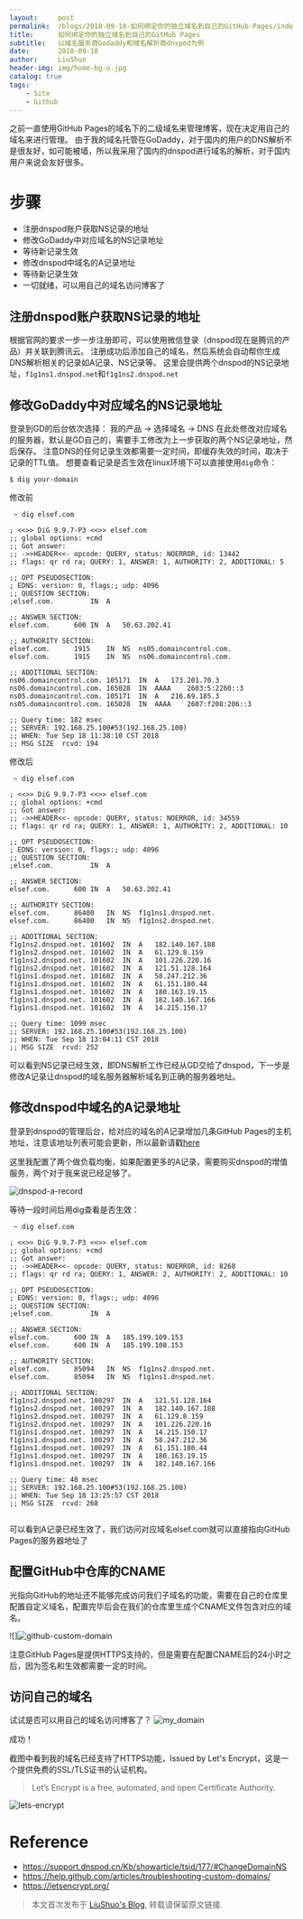 ```yaml
---
layout:     post
permalink:  /blogs/2018-09-18-如何绑定你的独立域名到自己的GitHub-Pages/index.html
title:      如何绑定你的独立域名到自己的GitHub Pages
subtitle:   以域名服务商Godaddy和域名解析商dnspod为例
date:       2018-09-18
author:     LiuShuo
header-img: img/home-bg-o.jpg
catalog: true
tags:
    - Site
    - Github
---
```


之前一直使用GitHub Pages的域名下的二级域名来管理博客，现在决定用自己的域名来进行管理。
由于我的域名托管在GoDaddy，对于国内的用户的DNS解析不是很友好，如可能被墙，所以我采用了国内的dnspod进行域名的解析，对于国内用户来说会友好很多。
# 步骤
- 注册dnspod账户获取NS记录的地址
- 修改GoDaddy中对应域名的NS记录地址
- 等待新记录生效
- 修改dnspod中域名的A记录地址
- 等待新记录生效
- 一切就绪，可以用自己的域名访问博客了

## 注册dnspod账户获取NS记录的地址
根据官网的要求一步一步注册即可，可以使用微信登录（dnspod现在是腾讯的产品）并关联到腾讯云。
注册成功后添加自己的域名，然后系统会自动帮你生成DNS解析相关的记录如A记录、NS记录等。
这里会提供两个dnspod的NS记录地址，`f1g1ns1.dnspod.net`和`f1g1ns2.dnspod.net`

## 修改GoDaddy中对应域名的NS记录地址
登录到GD的后台依次选择： 我的产品 -> 选择域名 -> DNS
在此处修改对应域名的服务器，默认是GD自己的，需要手工修改为上一步获取的两个NS记录地址，然后保存。
注意DNS的任何记录生效都需要一定时间，即缓存失效的时间，取决于记录的TTL值。
想要查看记录是否生效在linux环境下可以直接使用`dig`命令：

    $ dig your-domain
    
修改前

```
 ~ dig elsef.com

; <<>> DiG 9.9.7-P3 <<>> elsef.com
;; global options: +cmd
;; Got answer:
;; ->>HEADER<<- opcode: QUERY, status: NOERROR, id: 13442
;; flags: qr rd ra; QUERY: 1, ANSWER: 1, AUTHORITY: 2, ADDITIONAL: 5

;; OPT PSEUDOSECTION:
; EDNS: version: 0, flags:; udp: 4096
;; QUESTION SECTION:
;elsef.com.			IN	A

;; ANSWER SECTION:
elsef.com.		600	IN	A	50.63.202.41

;; AUTHORITY SECTION:
elsef.com.		1915	IN	NS	ns05.domaincontrol.com.
elsef.com.		1915	IN	NS	ns06.domaincontrol.com.

;; ADDITIONAL SECTION:
ns06.domaincontrol.com.	105171	IN	A	173.201.70.3
ns06.domaincontrol.com.	165028	IN	AAAA	2603:5:2260::3
ns05.domaincontrol.com.	105171	IN	A	216.69.185.3
ns05.domaincontrol.com.	165028	IN	AAAA	2607:f208:206::3

;; Query time: 182 msec
;; SERVER: 192.168.25.100#53(192.168.25.100)
;; WHEN: Tue Sep 18 11:38:10 CST 2018
;; MSG SIZE  rcvd: 194
```

修改后

```
 ~ dig elsef.com

; <<>> DiG 9.9.7-P3 <<>> elsef.com
;; global options: +cmd
;; Got answer:
;; ->>HEADER<<- opcode: QUERY, status: NOERROR, id: 34559
;; flags: qr rd ra; QUERY: 1, ANSWER: 1, AUTHORITY: 2, ADDITIONAL: 10

;; OPT PSEUDOSECTION:
; EDNS: version: 0, flags:; udp: 4096
;; QUESTION SECTION:
;elsef.com.			IN	A

;; ANSWER SECTION:
elsef.com.		600	IN	A	50.63.202.41

;; AUTHORITY SECTION:
elsef.com.		86400	IN	NS	f1g1ns1.dnspod.net.
elsef.com.		86400	IN	NS	f1g1ns2.dnspod.net.

;; ADDITIONAL SECTION:
f1g1ns2.dnspod.net.	101602	IN	A	182.140.167.188
f1g1ns2.dnspod.net.	101602	IN	A	61.129.8.159
f1g1ns2.dnspod.net.	101602	IN	A	101.226.220.16
f1g1ns2.dnspod.net.	101602	IN	A	121.51.128.164
f1g1ns1.dnspod.net.	101602	IN	A	58.247.212.36
f1g1ns1.dnspod.net.	101602	IN	A	61.151.180.44
f1g1ns1.dnspod.net.	101602	IN	A	180.163.19.15
f1g1ns1.dnspod.net.	101602	IN	A	182.140.167.166
f1g1ns1.dnspod.net.	101602	IN	A	14.215.150.17

;; Query time: 1099 msec
;; SERVER: 192.168.25.100#53(192.168.25.100)
;; WHEN: Tue Sep 18 13:04:11 CST 2018
;; MSG SIZE  rcvd: 252
```

可以看到NS记录已经生效，即DNS解析工作已经从GD交给了dnspod，下一步是修改A记录让dnspod的域名服务器解析域名到正确的服务器地址。

## 修改dnspod中域名的A记录地址
登录到dnspod的管理后台，给对应的域名的A记录增加几条GitHub Pages的主机地址，注意该地址列表可能会更新，所以最新请戳[here](https://help.github.com/articles/troubleshooting-custom-domains/)

这里我配置了两个做负载均衡，如果配置更多的A记录，需要购买dnspod的增值服务，两个对于我来说已经足够了。

![dnspod-a-record](http://stuartlau.github.io/img/in-post/dnspod-a-record.jpg)

等待一段时间后用dig查看是否生效：

```
 ~ dig elsef.com

; <<>> DiG 9.9.7-P3 <<>> elsef.com
;; global options: +cmd
;; Got answer:
;; ->>HEADER<<- opcode: QUERY, status: NOERROR, id: 8268
;; flags: qr rd ra; QUERY: 1, ANSWER: 2, AUTHORITY: 2, ADDITIONAL: 10

;; OPT PSEUDOSECTION:
; EDNS: version: 0, flags:; udp: 4096
;; QUESTION SECTION:
;elsef.com.			IN	A

;; ANSWER SECTION:
elsef.com.		600	IN	A	185.199.109.153
elsef.com.		600	IN	A	185.199.108.153

;; AUTHORITY SECTION:
elsef.com.		85094	IN	NS	f1g1ns2.dnspod.net.
elsef.com.		85094	IN	NS	f1g1ns1.dnspod.net.

;; ADDITIONAL SECTION:
f1g1ns2.dnspod.net.	100297	IN	A	121.51.128.164
f1g1ns2.dnspod.net.	100297	IN	A	182.140.167.188
f1g1ns2.dnspod.net.	100297	IN	A	61.129.8.159
f1g1ns2.dnspod.net.	100297	IN	A	101.226.220.16
f1g1ns1.dnspod.net.	100297	IN	A	14.215.150.17
f1g1ns1.dnspod.net.	100297	IN	A	58.247.212.36
f1g1ns1.dnspod.net.	100297	IN	A	61.151.180.44
f1g1ns1.dnspod.net.	100297	IN	A	180.163.19.15
f1g1ns1.dnspod.net.	100297	IN	A	182.140.167.166

;; Query time: 48 msec
;; SERVER: 192.168.25.100#53(192.168.25.100)
;; WHEN: Tue Sep 18 13:25:57 CST 2018
;; MSG SIZE  rcvd: 268


```
可以看到A记录已经生效了，我们访问对应域名elsef.com就可以直接指向GitHub Pages的服务器地址了

## 配置GitHub中仓库的CNAME
光指向GitHub的地址还不能够完成访问我们子域名的功能，需要在自己的仓库里配置自定义域名，配置完毕后会在我们的仓库里生成个CNAME文件包含对应的域名。

![]![github-custom-domain](http://stuartlau.github.io/img/in-post/github-custom-domain.jpg)

注意GitHub Pages是提供HTTPS支持的，但是需要在配置CNAME后的24小时之后，因为签名和生效都需要一定的时间。

## 访问自己的域名
试试是否可以用自己的域名访问博客了？
![my_domain](http://stuartlau.github.io/img/in-post/about-me-screenshot.jpg)

成功！

截图中看到我的域名已经支持了HTTPS功能，Issued by Let's Encrypt，这是一个提供免费的SSL/TLS证书的认证机构。

> Let’s Encrypt is a free, automated, and open Certificate Authority.

![lets-encrypt](http://stuartlau.github.io/img/in-post/lets-encrypt.jpg)

# Reference
- https://support.dnspod.cn/Kb/showarticle/tsid/177/#ChangeDomainNS
- https://help.github.com/articles/troubleshooting-custom-domains/
- https://letsencrypt.org/

> 本文首次发布于 [LiuShuo's Blog](https://liushuo.me), 转载请保留原文链接.
